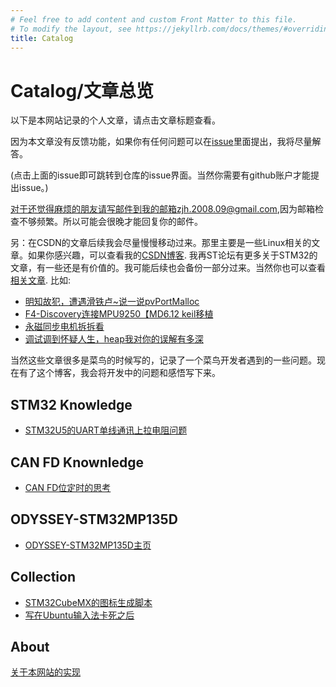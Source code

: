 ```yaml
---
# Feel free to add content and custom Front Matter to this file.
# To modify the layout, see https://jekyllrb.com/docs/themes/#overriding-theme-defaults
title: Catalog 
---
```

# Catalog/文章总览

以下是本网站记录的个人文章，请点击文章标题查看。

因为本文章没有反馈功能，如果你有任何问题可以在[issue](https://github.com/watershade/watershade.github.io/issues)里面提出，我将尽量解答。

(点击上面的issue即可跳转到仓库的issue界面。当然你需要有github账户才能提出issue。)

对于还觉得麻烦的朋友请写邮件到我的邮箱zjh.2008.09@gmail.com,因为邮箱检查不够频繁。所以可能会很晚才能回复你的邮件。

另：在CSDN的文章后续我会尽量慢慢移动过来。那里主要是一些Linux相关的文章。如果你感兴趣，可以查看我的[CSDN博客](https://blog.csdn.net/watershade2010).
我再ST论坛有更多关于STM32的文章，有一些还是有价值的。我可能后续也会备份一部分过来。当然你也可以查看[相关文章](https://shequ.stmicroelectronics.cn/forum.php?mod=guide&view=my&type=article&sortid=7).
比如:
* [明知故犯，遭遇滑铁卢~说一说pvPortMalloc](https://shequ.stmicroelectronics.cn/thread-625347-1-1.html)
* [F4-Discovery连接MPU9250【MD6.12 keil移植](https://shequ.stmicroelectronics.cn/forum.php?mod=viewthread&tid=602861)
* [永磁同步电机拆拆看](https://shequ.stmicroelectronics.cn/thread-628307-1-1.html)
* [调试调到怀疑人生，heap我对你的误解有多深](https://shequ.stmicroelectronics.cn/thread-620093-1-1.html)

当然这些文章很多是菜鸟的时候写的，记录了一个菜鸟开发者遇到的一些问题。现在有了这个博客，我会将开发中的问题和感悟写下来。

## STM32 Knowledge
* [STM32U5的UART单线通讯上拉电阻问题](/STM32/UART_Signle_Wire/)

## CAN FD Knownledge
* [CAN FD位定时的思考](./CAN_FD/Bit_Timing/STM32的CAN%20FD位定时)

## ODYSSEY-STM32MP135D
* [ODYSSEY-STM32MP135D主页](./ODYSSEY-STM32MP135D/index)

## Collection
* [STM32CubeMX的图标生成脚本](./Collection/CUbeMX_Icon_In_Ubuntu)
* [写在Ubuntu输入法卡死之后](./Collection/when_ibus_is_stuck)


## About
[关于本网站的实现](../about/)